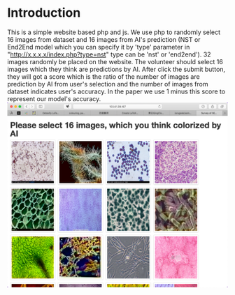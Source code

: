 # Introduction
This is a simple website based php and js. We use php to randomly select 16 images from dataset and 16 images from AI's prediction (NST or End2End model which you can specify it by 'type' parameter in "http://x.x.x.x/index.php?type=nst" type can be 'nst' or 'end2end'). 32 images randomly be placed on the website. The volunteer should select 16 images which they think are predictions by AI. After click the submit button, they will got a score which is the ratio of the number of images are prediction by AI from user's selection and the number of images from dataset indicates user's accuracy. In the paper we use 1 minus this score to represent our model's accuracy.
<img src="/semcolor-survey/WX20190923-134237.png" />
